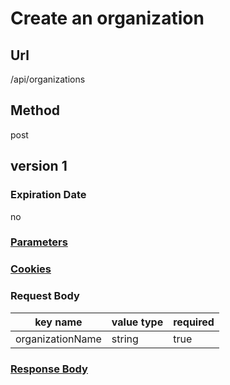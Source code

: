 # Create an organization

## Url

/api/organizations

## Method

post

## version 1

### Expiration Date

no

### [Parameters](./Parameters.html)

### [Cookies](./Cookies.html)

### Request Body

key name | value type | required
--- | --- | ---
organizationName | string | true

### [Response Body](./Response.html)
